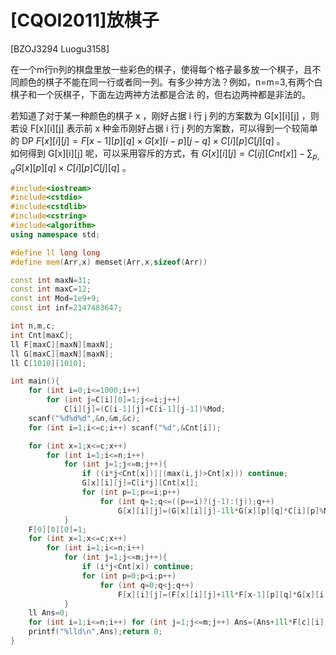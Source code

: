 # [CQOI2011]放棋子
[BZOJ3294 Luogu3158]

在一个m行n列的棋盘里放一些彩色的棋子，使得每个格子最多放一个棋子，且不同颜色的棋子不能在同一行或者同一列。有多少祌方法？例如，n=m=3,有两个白棋子和一个灰棋子，下面左边两祌方法都是合法
的，但右边两祌都是非法的。

若知道了对于某一种颜色的棋子 x ，刚好占据 i 行 j 列的方案数为 G[x][i][j] ，则若设 F[x][i][j] 表示前 x 种金币刚好占据 i 行 j 列的方案数，可以得到一个较简单的 DP $F[x][i][j]=F[x-1][p][q] \times G[x][i-p][j-q] \times C[i][p] C[j][q]$ 。  
如何得到 G[x][i][j] 呢，可以采用容斥的方式，有 $G[x][i][j]=C[ij][Cnt[x]] - \sum _ {p,q}G[x][p][q] \times C[i][p]C[j][q]$ 。

```cpp
#include<iostream>
#include<cstdio>
#include<cstdlib>
#include<cstring>
#include<algorithm>
using namespace std;

#define ll long long
#define mem(Arr,x) memset(Arr,x,sizeof(Arr))

const int maxN=31;
const int maxC=12;
const int Mod=1e9+9;
const int inf=2147483647;

int n,m,c;
int Cnt[maxC];
ll F[maxC][maxN][maxN];
ll G[maxC][maxN][maxN];
ll C[1010][1010];

int main(){
	for (int i=0;i<=1000;i++)
		for (int j=C[i][0]=1;j<=i;j++)
			C[i][j]=(C[i-1][j]+C[i-1][j-1])%Mod;
	scanf("%d%d%d",&n,&m,&c);
	for (int i=1;i<=c;i++) scanf("%d",&Cnt[i]);

	for (int x=1;x<=c;x++)
		for (int i=1;i<=n;i++)
			for (int j=1;j<=m;j++){
				if ((i*j<Cnt[x])||(max(i,j)>Cnt[x])) continue;
				G[x][i][j]=C[i*j][Cnt[x]];
				for (int p=1;p<=i;p++)
					for (int q=1;q<=((p==i)?(j-1):(j));q++)
						G[x][i][j]=(G[x][i][j]-1ll*G[x][p][q]*C[i][p]%Mod*C[j][q]%Mod+Mod)%Mod;
			}
	F[0][0][0]=1;
	for (int x=1;x<=c;x++)
		for (int i=1;i<=n;i++)
			for (int j=1;j<=m;j++){
				if (i*j<Cnt[x]) continue;
				for (int p=0;p<i;p++)
					for (int q=0;q<j;q++)
						F[x][i][j]=(F[x][i][j]+1ll*F[x-1][p][q]*G[x][i-p][j-q]%Mod*C[i][p]%Mod*C[j][q]%Mod)%Mod;
			}
	ll Ans=0;
	for (int i=1;i<=n;i++) for (int j=1;j<=m;j++) Ans=(Ans+1ll*F[c][i][j]*C[n][i]%Mod*C[m][j]%Mod)%Mod;
	printf("%lld\n",Ans);return 0;
}
```